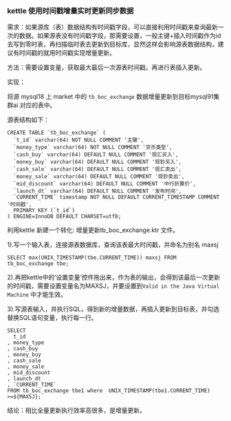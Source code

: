 ### kettle 使用时间戳增量实时更新同步数据



需求：如果源库（表）数据结构有时间戳字段，可以直接利用时间戳来查询最新一次的数据。如果源表没有时间戳字段，那需要设置，一般主键+插入时间戳作为id去写到零时表，再扫描临时表去更新到目标库，显然这样会影响源表数据结构，建议有时间戳的就用时间戳实现增量更新。

方法：需要设置变量，获取最大最后一次源表时间戳，再进行表插入更新。

实现：

将源 mysql18 上 market 中的 `tb_boc_exchange` 数据增量更新到目标mysql91集群ai 对应的表中。

源表结构如下：

```
CREATE TABLE `tb_boc_exchange` (
  `t_id` varchar(64) NOT NULL COMMENT '主键',
  `money_type` varchar(64) NOT NULL COMMENT '货币类型',
  `cash_buy` varchar(64) DEFAULT NULL COMMENT '现汇买入',
  `money_buy` varchar(64) DEFAULT NULL COMMENT '现钞买入',
  `cash_sale` varchar(64) DEFAULT NULL COMMENT '现汇卖出',
  `money_sale` varchar(64) DEFAULT NULL COMMENT '现钞卖出',
  `mid_discount` varchar(64) DEFAULT NULL COMMENT '中行折算价',
  `launch_dt` varchar(64) DEFAULT NULL COMMENT '发布时间',
  `CURRENT_TIME` timestamp NOT NULL DEFAULT CURRENT_TIMESTAMP COMMENT '时间戳',
  PRIMARY KEY (`t_id`)
) ENGINE=InnoDB DEFAULT CHARSET=utf8;
```



利用kettle 新建一个转化: 增量更新tb_boc_exchange.ktr 文件。

1).写一个输入表，连接源表数据库，查询该表最大时间戳，并命名为别名 maxsj

```
SELECT max(UNIX_TIMESTAMP(tbe.CURRENT_TIME)) maxsj FROM tb_boc_exchange tbe;
```

2).再把kettle中的‘设置变量’控件拖出来，作为表的输出，会得到该最后一次更新的时间戳，需要设置变量名为MAXSJ，并要设置到`Valid in the Java Virtual Machine` 中才能生效。

3).写源表输入，并执行SQL，得到新的增量数据，再插入更新到目标表，并勾选替换SQL语句变量，执行每一行。

```
SELECT
  t_id
, money_type
, cash_buy
, money_buy
, cash_sale
, money_sale
, mid_discount
, launch_dt
, `CURRENT_TIME`
FROM tb_boc_exchange tbe1 where  UNIX_TIMESTAMP(tbe1.CURRENT_TIME) >=${MAXSJ};
```

结论：相比全量更新执行效率高很多，是增量更新。

